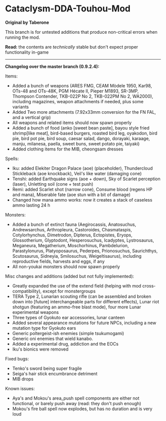 # Cataclysm-DDA-Touhou-Mod
**Original by Taberone**

This branch is for untested additions that produce non-critical errors when running the mod.

**Read:** the contents are *technically* stable but don't expect proper functionality in-game

----

**Changelog over the master branch (0.9.2.4):**

Items:
* Added a bunch of weapons (ARES FMG, CEAM Mòdele 1950, Kar98, OTs-48 and OTs-48K, PGM Hécate II, Pieper M1893, SR-3MP, Thompson Contender, TKB-022P No 2, TKB-022PM No 2, WA2000), including magazines, weapon attachments if needed, plus some variants
* Added Two more attachments (7.92x33mm conversion for the FN FAL, and a vertical grip)
* All weapons and related items should now spawn properly
* Added a bunch of food (anko [sweet bean paste], bayou style fried shrimp[like meat], bird-based burgers, roasted bird leg, oyakodon, bird pie, bird pot pie, bird soup, caesar salad, dango, dorayaki, karaage, manju, milanesa, paella, sweet buns, sweet potato pie, taiyaki)
* Added clothing items for the MIB, cheongsam dresses

Spells:
* Iku: added Elekiter Dragon Palace (aoe) (placeholder), Thundercloud Stickleback (aoe knockback), Veil's like water (damaging cone)
* Tenshi: added Earthquake signs (aoe + down), Sky of Scarlet perception (laser), Unletting soil (cone + test push)
* Remi: added Scarlet shot (narrow cone), Consume blood (regens HP and mana), Miserable fate (aoe stun with a bit of damage)
* Changed how mana ammo works: now it creates a stack of caseless ammo lasting 24 h

Monsters:
* Added a bunch of extinct fauna (Aegirocassis, Anatosuchus, Andrewsarchus, Arthropleura, Castoroides, Chasmataspis, Cotylorhynchus, Dimetrodon, Dipterus, Ectopistes, Eryops, Glossotherium, Glyptodont, Hesperosuchus, Icadyptes, Lystrosaurus, Meganeura, Megatherium, Moschorhinus, Pambdelurion, Parastylonurus, Platyoposaurus, Pederpes, Prionosuchus, Saurichthys, Scutosaurus, Sidneyia, Smilosuchus, Weigeltisaurus), including reproductive fields, harvests and eggs, if any
* All non-youkai monsters should now spawn properly

Misc changes and additions (added but not fully implemented):
* Greatly expanded the use of the extend field (helping with mod cross-compatibility), except for monstergroups
* TERA Type 2, Lunarian scouting rifle (can be assembled and broken down into [future] interchangeable parts for different effects), Lunar riot shotgun (featuring an ammo-free blast mode), four more Lunar experimental weapons
* Three types of Gyokuto ear accessories, lunar canteen
* Added several appearance mutations for future NPCs, including a new mutation type for Gyokuto ears
* Generic poltergeist-ish enemies (simple tsukumogami)
* Generic oni enemies that wield kanabo.
* Added a experimental drug, addiction and the EOCs
* Iku's bionics were removed

Fixed bugs:
* Tenko's sword being super fragile
* Seiga's hair stick encumbrance detriment
* MIB drops

Known issues:
* Aya's and Mokou's area_push spell components are either not functional, or barely push away (read: they don't push enough)
* Mokou's fire ball spell now explodes, but has no duration and is very loud


